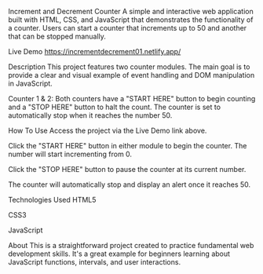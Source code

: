 Increment and Decrement Counter
A simple and interactive web application built with HTML, CSS, and JavaScript that demonstrates the functionality of a counter. Users can start a counter that increments up to 50 and another that can be stopped manually.

Live Demo
https://incrementdecrement01.netlify.app/

Description
This project features two counter modules. The main goal is to provide a clear and visual example of event handling and DOM manipulation in JavaScript.

Counter 1 & 2: Both counters have a "START HERE" button to begin counting and a "STOP HERE" button to halt the count. The counter is set to automatically stop when it reaches the number 50.

How To Use
Access the project via the Live Demo link above.

Click the "START HERE" button in either module to begin the counter. The number will start incrementing from 0.

Click the "STOP HERE" button to pause the counter at its current number.

The counter will automatically stop and display an alert once it reaches 50.

Technologies Used
HTML5

CSS3

JavaScript

About
This is a straightforward project created to practice fundamental web development skills. It's a great example for beginners learning about JavaScript functions, intervals, and user interactions.
